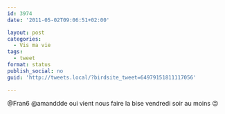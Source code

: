 ```yaml
---
id: 3974
date: '2011-05-02T09:06:51+02:00'

layout: post
categories:
  - Vis ma vie
tags:
  - tweet
format: status
publish_social: no
guid: 'http://tweets.local/?birdsite_tweet=64979151811117056'

---
```


@Fran6 @amanddde oui vient nous faire la bise vendredi soir au moins 😉